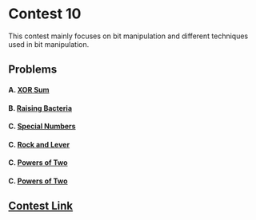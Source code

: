 # Contest 10

This contest mainly focuses on bit manipulation and different techniques used in bit manipulation.

## Problems

#### A. [XOR Sum](https://codeforces.com/gym/436344/problem/A)
#### B. [Raising Bacteria](https://codeforces.com/gym/436344/problem/B)
#### C. [Special Numbers](https://codeforces.com/gym/436344/problem/C)
#### C. [Rock and Lever](https://codeforces.com/gym/436344/problem/D)
#### C. [Powers of Two](https://codeforces.com/gym/436344/problem/E)
#### C. [Powers of Two](https://codeforces.com/gym/436344/problem/F)


## [Contest Link](https://codeforces.com/gym/436344)
